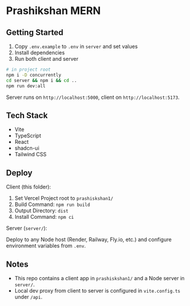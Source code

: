 # Prashikshan MERN

## Getting Started

1. Copy `.env.example` to `.env` in `server` and set values
2. Install dependencies
3. Run both client and server

```bash
# in project root
npm i -D concurrently
cd server && npm i && cd ..
npm run dev:all
```

Server runs on `http://localhost:5000`, client on `http://localhost:5173`.

## Tech Stack

- Vite
- TypeScript
- React
- shadcn-ui
- Tailwind CSS

## Deploy

Client (this folder):

1. Set Vercel Project root to `prashiskshan1/`
2. Build Command: `npm run build`
3. Output Directory: `dist`
4. Install Command: `npm ci`

Server (`server/`):

Deploy to any Node host (Render, Railway, Fly.io, etc.) and configure environment variables from `.env`.

## Notes

- This repo contains a client app in `prashiskshan1/` and a Node server in `server/`.
- Local dev proxy from client to server is configured in `vite.config.ts` under `/api`.
